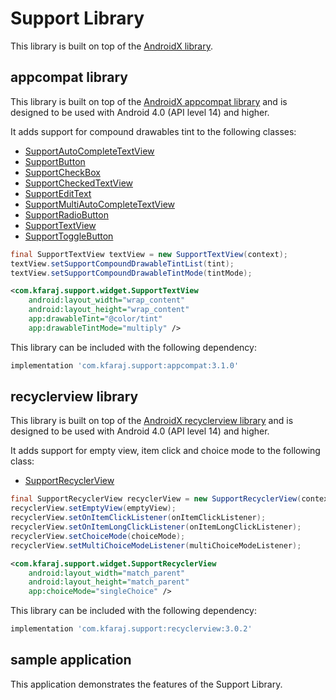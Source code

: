 Support Library
===============

This library is built on top of the [AndroidX library](https://developer.android.com/jetpack/androidx).

appcompat library
-----------------

This library is built on top of the [AndroidX appcompat library](https://developer.android.com/jetpack/androidx/releases/appcompat) and is designed to be used with Android 4.0 (API level 14) and higher.

It adds support for compound drawables tint to the following classes:
- [SupportAutoCompleteTextView](appcompat/src/main/java/com/kfaraj/support/widget/SupportAutoCompleteTextView.java)
- [SupportButton](appcompat/src/main/java/com/kfaraj/support/widget/SupportButton.java)
- [SupportCheckBox](appcompat/src/main/java/com/kfaraj/support/widget/SupportCheckBox.java)
- [SupportCheckedTextView](appcompat/src/main/java/com/kfaraj/support/widget/SupportCheckedTextView.java)
- [SupportEditText](appcompat/src/main/java/com/kfaraj/support/widget/SupportEditText.java)
- [SupportMultiAutoCompleteTextView](appcompat/src/main/java/com/kfaraj/support/widget/SupportMultiAutoCompleteTextView.java)
- [SupportRadioButton](appcompat/src/main/java/com/kfaraj/support/widget/SupportRadioButton.java)
- [SupportTextView](appcompat/src/main/java/com/kfaraj/support/widget/SupportTextView.java)
- [SupportToggleButton](appcompat/src/main/java/com/kfaraj/support/widget/SupportToggleButton.java)

```java
final SupportTextView textView = new SupportTextView(context);
textView.setSupportCompoundDrawableTintList(tint);
textView.setSupportCompoundDrawableTintMode(tintMode);
```

```xml
<com.kfaraj.support.widget.SupportTextView
    android:layout_width="wrap_content"
    android:layout_height="wrap_content"
    app:drawableTint="@color/tint"
    app:drawableTintMode="multiply" />
```

This library can be included with the following dependency:
```groovy
implementation 'com.kfaraj.support:appcompat:3.1.0'
```

recyclerview library
--------------------

This library is built on top of the [AndroidX recyclerview library](https://developer.android.com/jetpack/androidx/releases/recyclerview) and is designed to be used with Android 4.0 (API level 14) and higher.

It adds support for empty view, item click and choice mode to the following class:
- [SupportRecyclerView](recyclerview/src/main/java/com/kfaraj/support/widget/SupportRecyclerView.java)

```java
final SupportRecyclerView recyclerView = new SupportRecyclerView(context);
recyclerView.setEmptyView(emptyView);
recyclerView.setOnItemClickListener(onItemClickListener);
recyclerView.setOnItemLongClickListener(onItemLongClickListener);
recyclerView.setChoiceMode(choiceMode);
recyclerView.setMultiChoiceModeListener(multiChoiceModeListener);
```

```xml
<com.kfaraj.support.widget.SupportRecyclerView
    android:layout_width="match_parent"
    android:layout_height="match_parent"
    app:choiceMode="singleChoice" />
```

This library can be included with the following dependency:
```groovy
implementation 'com.kfaraj.support:recyclerview:3.0.2'
```

sample application
------------------

This application demonstrates the features of the Support Library.
